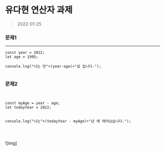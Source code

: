 # 유다현 연산자 과제
> 2022-01-25
### 문제1
---
```
const year = 2022;
let age = 1995;

console.log("나는 만"+(year-age)+"살 입니다.");


```

### 문제2

```


const myAge = year - age;
let todayYear = 2022;


console.log("나는"+(todayYear - myAge)+"년 에 태어났습니다.");




```

![img]

